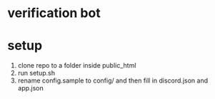 # verification bot

# setup
1. clone repo to a folder inside public\_html
2. run setup.sh
3. rename config.sample to config/ and then fill in discord.json and app.json
